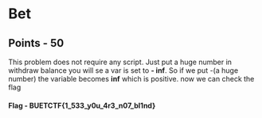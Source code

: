 # Bet
## Points - 50
This problem does not require any script. Just put a huge number in withdraw balance you will se a var is set to **- inf**. So if we put -(a huge number) the variable becomes **inf** which is positive. now we can check the flag  

#### Flag - BUETCTF{1_533_y0u_4r3_n07_bl1nd}